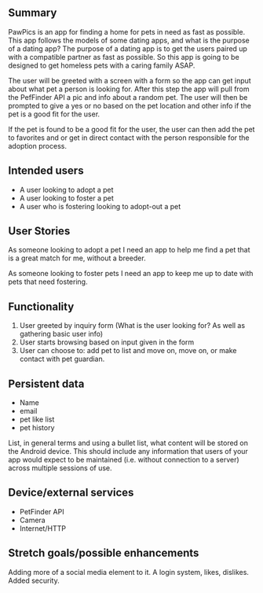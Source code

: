 ## Summary
PawPics is an app for finding a home for pets in need as fast as possible.  This app follows the models of some dating apps, and what is the purpose of a dating app?
The purpose of a dating app is to get the users paired up with a compatible partner as fast as possible.  So this app is going to be designed to get homeless pets with a
caring family ASAP.

The user will be greeted with a screen with a form so the app can get input about what pet a person is looking for.  After this step the app will pull from the PefFinder API a pic and
info about a random pet.  The user will then be prompted to give a yes or no based on the pet location and other info if the pet is a good fit for the user.

If the pet is found to be a good fit for the user, the user can then add the pet to favorites and or get in direct contact with the person responsible for the adoption process.

## Intended users
* A user looking to adopt a pet
* A user looking to foster a pet
* A user who is fostering looking to adopt-out a pet

## User Stories
As someone looking to adopt a pet I need an app to help me find a pet that is a great match for me, without a breeder.

As someone looking to foster pets I need an app to keep me up to date with pets that need fostering.
## Functionality
1. User greeted by inquiry form (What is the user looking for?  As well as gathering basic user info)
2. User starts browsing based on input given in the form
3. User can choose to: add pet to list and move on, move on, or make contact with pet guardian.
## Persistent data
* Name
* email
* pet like list
* pet history

List, in general terms and using a bullet list, what content will be stored on the Android device. This should include any information that users of your app would expect to be maintained (i.e. without connection to a server) across multiple sessions of use. 
    
## Device/external services
* PetFinder API
* Camera
* Internet/HTTP
## Stretch goals/possible enhancements 
Adding more of a social media element to it.  A login system, likes, dislikes.  Added security.
